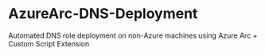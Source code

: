 # AzureArc-DNS-Deployment
Automated DNS role deployment on non-Azure machines using Azure Arc + Custom Script Extension

